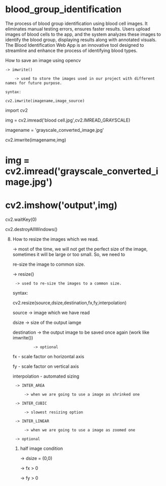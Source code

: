 # blood_group_identification
The process of blood group identification using blood cell images.
It eliminates manual testing errors, ensures faster results.
Users upload images of blood cells to the app, and the system analyzes these images to identify the blood group, displaying results along with annotated visuals.
The Blood Identification Web App is an innovative tool designed to streamline and enhance the process of identifying blood types.


How to save an image using opencv

    -> imwrite()

        -> used to store the images used in our project with different names for future purpose.

    syntax:

    cv2.imwrite(imagename,image_source)

import cv2

img = cv2.imread('blood cell.jpg',cv2.IMREAD_GRAYSCALE)

imagename = 'grayscale_converted_image.jpg'

cv2.imwrite(imagename,img)

# img = cv2.imread('grayscale_converted_image.jpg')

# cv2.imshow('output',img)

cv2.waitKey(0)

cv2.destroyAllWindows()

8. How to resize the images which we read.

    -> most of the time, we will not get the perfect size of the image, sometimes it will be large or too small. So, we need to

    re-size the image to common size.

    -> resize()

        -> used to re-size the images to a common size.

    syntax:

    cv2.resize(source,dsize,destination,fx,fy,interpolation)

    source -> image which we have read

    dsize -> size of the output iamge

    destination -> the output image to be saved once again (work like imwrite())

                -> optional

    fx - scale factor on horizontal axis

    fy - scale factor on vertical axis

    interpolation - automated sizing

        -> INTER_AREA

            -> when we are going to use a image as shrinked one

        -> INTER_CUBIC

            -> slowest resizing option

        -> INTER_LINEAR

            -> when we are going to use a image as zoomed one

        -> optional

    1. half image condition

        -> dsize = (0,0)

        -> fx > 0

        -> fy > 0
